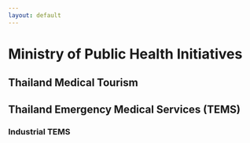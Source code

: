 ```yaml
---
layout: default
---
```


# Ministry of Public Health Initiatives

## Thailand Medical Tourism

## Thailand Emergency Medical Services (TEMS)

### Industrial TEMS
